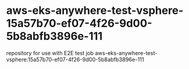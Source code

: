 # aws-eks-anywhere-test-vsphere-15a57b70-ef07-4f26-9d00-5b8abfb3896e-111
repository for use with E2E test job aws-eks-anywhere-test-vsphere:15a57b70-ef07-4f26-9d00-5b8abfb3896e-111
